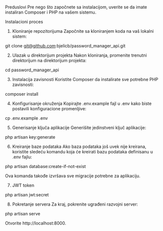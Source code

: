 Preduslovi
Pre nego što započnete sa instalacijom, uverite se da imate instaliran Composer i PHP na vašem sistemu.

Instalacioni proces

1. Kloniranje repozitorijuma
Započnite sa kloniranjem koda na vaš lokalni sistem:

git clone git@github.com:bjelicb/password_manager_api.git

2. Ulazak u direktorijum projekta
Nakon kloniranja, promenite trenutni direktorijum na direktorijum projekta:

cd password_manager_api

3. Instalacija zavisnosti
Koristite Composer da instalirate sve potrebne PHP zavisnosti:

composer install

4. Konfigurisanje okruženja
Kopirajte .env.example fajl u .env kako biste postavili konfiguracione promenljive:

cp .env.example .env

5. Generisanje ključa aplikacije
Generišite jedinstveni ključ aplikacije:

php artisan key:generate

6. Kreiranje baze podataka
Ako baza podataka još uvek nije kreirana, koristite sledeću komandu koja će kreirati bazu podataka definisanu u .env fajlu:

php artisan database:create-if-not-exist

Ova komanda takođe izvršava sve migracije potrebne za aplikaciju.

7. JWT token

php artisan jwt:secret

8. Pokretanje servera
Za kraj, pokrenite ugrađeni razvojni server:

php artisan serve

Otvorite http://localhost:8000.
